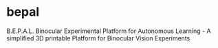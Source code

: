 # bepal
B.E.P.A.L. Binocular Experimental Platform for Autonomous Learning - A simplified 3D printable Platform for Binocular Vision Experiments
